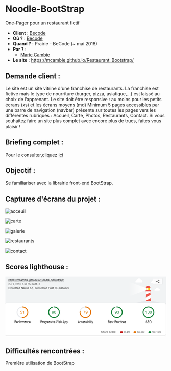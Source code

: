 # Noodle-BootStrap
One-Pager pour un restaurant fictif

- **Client** : [Becode](https://github.com/becodeorg/)
- **Où ?** : [Becode](https://github.com/becodeorg/)
- **Quand ?** :  Prairie - BeCode (~ mai 2018)
- **Par ?** : 
    - [Marie Cambie](https://github.com/MCambie) 
- **Le site** :  https://mcambie.github.io/Restaurant_Bootstrap/

## Demande client : 
Le site est un site vitrine d'une franchise de restaurants. La franchise est fictive mais le type de nourriture (burger, pizza, asiatique,...) est laissé au choix de l’apprenant.
Le site doit être responsive : au moins pour les petits écrans (xs) et les écrans moyens (md)
Minimum 5 pages accessibles par une barre de navigation (navbar) présente sur toutes les pages vers les différentes rubriques : Accueil, Carte, Photos, Restaurants, Contact. Si vous souhaitez faire un site plus complet avec encore plus de trucs, faites vous plaisir !       

## Briefing complet : 
Pour le consulter,cliquez [ici](https://github.com/becodeorg/Johnson2/tree/master/projets/Restaurant_Bootstrap)

## Objectif : 
Se familiariser avec la librairie front-end BootStrap.

## Captures d'écrans du projet  :
![acceuil]()

![carte]()

![galerie]()

![restaurants]()

![contact]()

## Scores lighthouse  :
![score](images/score-Noodle.PNG)

## Difficultés rencontrées :

Première utilisation de BootStrap
